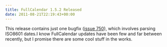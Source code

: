```yaml
---
title: FullCalendar 1.5.2 Released
date: 2011-08-21T22:19:43+00:00
---
```


This release contains just one bugfix (<a title="" href="http://code.google.com/p/fullcalendar/issues/detail?id=750">issue 750</a>), which involves parsing ISO8601 dates.I know FullCalendar updates have been few and far between recently, but I promise there are some cool stuff in the works.
